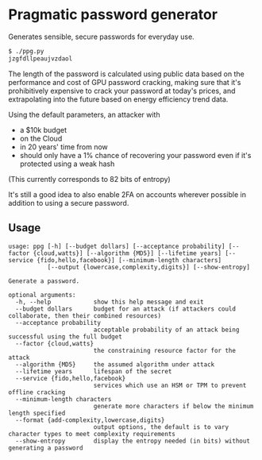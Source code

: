 # Pragmatic password generator

Generates sensible, secure passwords for everyday use.

```sh
$ ./ppg.py
jzgfdllpeaujvzdaol
```

The length of the password is calculated using public data based on the
performance and cost of GPU password cracking, making sure that it's
prohibitively expensive to crack your password at today's prices, and
extrapolating into the future based on energy efficiency trend data.

Using the default parameters, an attacker with
 * a $10k budget
 * on the Cloud
 * in 20 years' time from now
 * should only have a 1% chance of recovering your password even if it's protected using a weak hash

(This currently corresponds to 82 bits of entropy)

It's still a good idea to also enable 2FA on accounts wherever possible in
addition to using a secure password.

## Usage

```
usage: ppg [-h] [--budget dollars] [--acceptance probability] [--factor {cloud,watts}] [--algorithm {MD5}] [--lifetime years] [--service {fido,hello,facebook}] [--minimum-length characters]
           [--output {lowercase,complexity,digits}] [--show-entropy]

Generate a password.

optional arguments:
  -h, --help            show this help message and exit
  --budget dollars      budget for an attack (if attackers could collaborate, then their combined resources)
  --acceptance probability
                        acceptable probability of an attack being successful using the full budget
  --factor {cloud,watts}
                        the constraining resource factor for the attack
  --algorithm {MD5}     the assumed algorithm under attack
  --lifetime years      lifespan of the secret
  --service {fido,hello,facebook}
                        services which use an HSM or TPM to prevent offline cracking
  --minimum-length characters
                        generate more characters if below the minimum length specified
  --format {add-complexity,lowercase,digits}
                        output options, the default is to vary character types to meet complexity requirements
  --show-entropy        display the entropy needed (in bits) without generating a password
```
